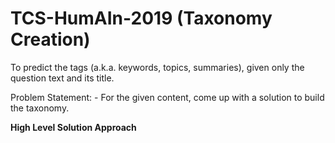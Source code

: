 # TCS-HumAIn-2019 (Taxonomy Creation)
To predict the tags (a.k.a. keywords, topics, summaries), given only the
question text and its title.

Problem Statement: - For the given content, come up 
with a solution to build the taxonomy. 

**High Level Solution Approach**


